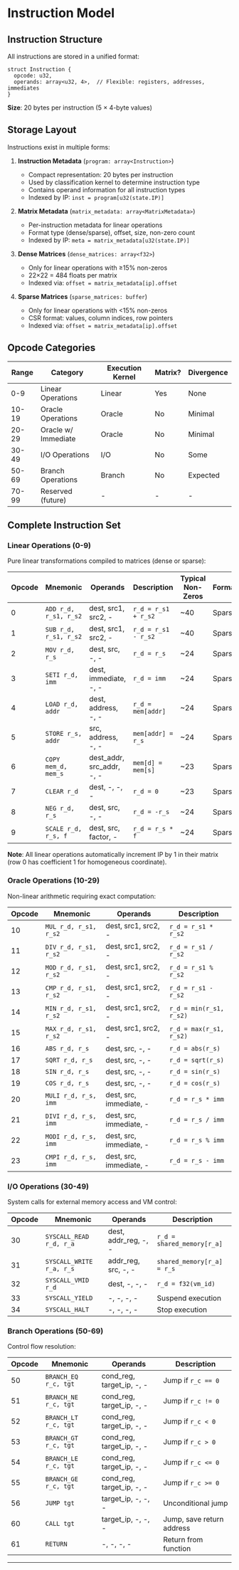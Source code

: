 # Instruction Model

## Instruction Structure

All instructions are stored in a unified format:

```wgsl
struct Instruction {
  opcode: u32,
  operands: array<u32, 4>,  // Flexible: registers, addresses, immediates
}
```

**Size**: 20 bytes per instruction (5 × 4-byte values)

## Storage Layout

Instructions exist in multiple forms:

1. **Instruction Metadata** (`program: array<Instruction>`)
   - Compact representation: 20 bytes per instruction
   - Used by classification kernel to determine instruction type
   - Contains operand information for all instruction types
   - Indexed by IP: `inst = program[u32(state.IP)]`

2. **Matrix Metadata** (`matrix_metadata: array<MatrixMetadata>`)
   - Per-instruction metadata for linear operations
   - Format type (dense/sparse), offset, size, non-zero count
   - Indexed by IP: `meta = matrix_metadata[u32(state.IP)]`

3. **Dense Matrices** (`dense_matrices: array<f32>`)
   - Only for linear operations with ≥15% non-zeros
   - 22×22 = 484 floats per matrix
   - Indexed via: `offset = matrix_metadata[ip].offset`

4. **Sparse Matrices** (`sparse_matrices: buffer`)
   - Only for linear operations with <15% non-zeros
   - CSR format: values, column indices, row pointers
   - Indexed via: `offset = matrix_metadata[ip].offset`

## Opcode Categories

| Range  | Category              | Execution Kernel | Matrix? | Divergence |
|--------|-----------------------|------------------|---------|------------|
| 0-9    | Linear Operations     | Linear           | Yes     | None       |
| 10-19  | Oracle Operations     | Oracle           | No      | Minimal    |
| 20-29  | Oracle w/ Immediate   | Oracle           | No      | Minimal    |
| 30-49  | I/O Operations        | I/O              | No      | Some       |
| 50-69  | Branch Operations     | Branch           | No      | Expected   |
| 70-99  | Reserved (future)     | -                | -       | -          |

## Complete Instruction Set

### Linear Operations (0-9)

Pure linear transformations compiled to matrices (dense or sparse):

| Opcode | Mnemonic | Operands | Description | Typical Non-Zeros | Format |
|--------|----------|----------|-------------|-------------------|--------|
| 0 | `ADD r_d, r_s1, r_s2` | dest, src1, src2, - | `r_d = r_s1 + r_s2` | ~40 | Sparse |
| 1 | `SUB r_d, r_s1, r_s2` | dest, src1, src2, - | `r_d = r_s1 - r_s2` | ~40 | Sparse |
| 2 | `MOV r_d, r_s` | dest, src, -, - | `r_d = r_s` | ~24 | Sparse |
| 3 | `SETI r_d, imm` | dest, immediate, -, - | `r_d = imm` | ~24 | Sparse |
| 4 | `LOAD r_d, addr` | dest, address, -, - | `r_d = mem[addr]` | ~24 | Sparse |
| 5 | `STORE r_s, addr` | src, address, -, - | `mem[addr] = r_s` | ~24 | Sparse |
| 6 | `COPY mem_d, mem_s` | dest_addr, src_addr, -, - | `mem[d] = mem[s]` | ~23 | Sparse |
| 7 | `CLEAR r_d` | dest, -, -, - | `r_d = 0` | ~23 | Sparse |
| 8 | `NEG r_d, r_s` | dest, src, -, - | `r_d = -r_s` | ~24 | Sparse |
| 9 | `SCALE r_d, r_s, f` | dest, src, factor, - | `r_d = r_s * f` | ~24 | Sparse |

**Note**: All linear operations automatically increment IP by 1 in their matrix (row 0 has coefficient 1 for homogeneous coordinate).

### Oracle Operations (10-29)

Non-linear arithmetic requiring exact computation:

| Opcode | Mnemonic | Operands | Description |
|--------|----------|----------|-------------|
| 10 | `MUL r_d, r_s1, r_s2` | dest, src1, src2, - | `r_d = r_s1 * r_s2` |
| 11 | `DIV r_d, r_s1, r_s2` | dest, src1, src2, - | `r_d = r_s1 / r_s2` |
| 12 | `MOD r_d, r_s1, r_s2` | dest, src1, src2, - | `r_d = r_s1 % r_s2` |
| 13 | `CMP r_d, r_s1, r_s2` | dest, src1, src2, - | `r_d = r_s1 - r_s2` |
| 14 | `MIN r_d, r_s1, r_s2` | dest, src1, src2, - | `r_d = min(r_s1, r_s2)` |
| 15 | `MAX r_d, r_s1, r_s2` | dest, src1, src2, - | `r_d = max(r_s1, r_s2)` |
| 16 | `ABS r_d, r_s` | dest, src, -, - | `r_d = abs(r_s)` |
| 17 | `SQRT r_d, r_s` | dest, src, -, - | `r_d = sqrt(r_s)` |
| 18 | `SIN r_d, r_s` | dest, src, -, - | `r_d = sin(r_s)` |
| 19 | `COS r_d, r_s` | dest, src, -, - | `r_d = cos(r_s)` |
| 20 | `MULI r_d, r_s, imm` | dest, src, immediate, - | `r_d = r_s * imm` |
| 21 | `DIVI r_d, r_s, imm` | dest, src, immediate, - | `r_d = r_s / imm` |
| 22 | `MODI r_d, r_s, imm` | dest, src, immediate, - | `r_d = r_s % imm` |
| 23 | `CMPI r_d, r_s, imm` | dest, src, immediate, - | `r_d = r_s - imm` |

### I/O Operations (30-49)

System calls for external memory access and VM control:

| Opcode | Mnemonic | Operands | Description |
|--------|----------|----------|-------------|
| 30 | `SYSCALL_READ r_d, r_a` | dest, addr_reg, -, - | `r_d = shared_memory[r_a]` |
| 31 | `SYSCALL_WRITE r_a, r_s` | addr_reg, src, -, - | `shared_memory[r_a] = r_s` |
| 32 | `SYSCALL_VMID r_d` | dest, -, -, - | `r_d = f32(vm_id)` |
| 33 | `SYSCALL_YIELD` | -, -, -, - | Suspend execution |
| 34 | `SYSCALL_HALT` | -, -, -, - | Stop execution |

### Branch Operations (50-69)

Control flow resolution:

| Opcode | Mnemonic | Operands | Description |
|--------|----------|----------|-------------|
| 50 | `BRANCH_EQ r_c, tgt` | cond_reg, target_ip, -, - | Jump if `r_c == 0` |
| 51 | `BRANCH_NE r_c, tgt` | cond_reg, target_ip, -, - | Jump if `r_c != 0` |
| 52 | `BRANCH_LT r_c, tgt` | cond_reg, target_ip, -, - | Jump if `r_c < 0` |
| 53 | `BRANCH_GT r_c, tgt` | cond_reg, target_ip, -, - | Jump if `r_c > 0` |
| 54 | `BRANCH_LE r_c, tgt` | cond_reg, target_ip, -, - | Jump if `r_c <= 0` |
| 55 | `BRANCH_GE r_c, tgt` | cond_reg, target_ip, -, - | Jump if `r_c >= 0` |
| 56 | `JUMP tgt` | target_ip, -, -, - | Unconditional jump |
| 60 | `CALL tgt` | target_ip, -, -, - | Jump, save return address |
| 61 | `RETURN` | -, -, -, - | Return from function |

---
